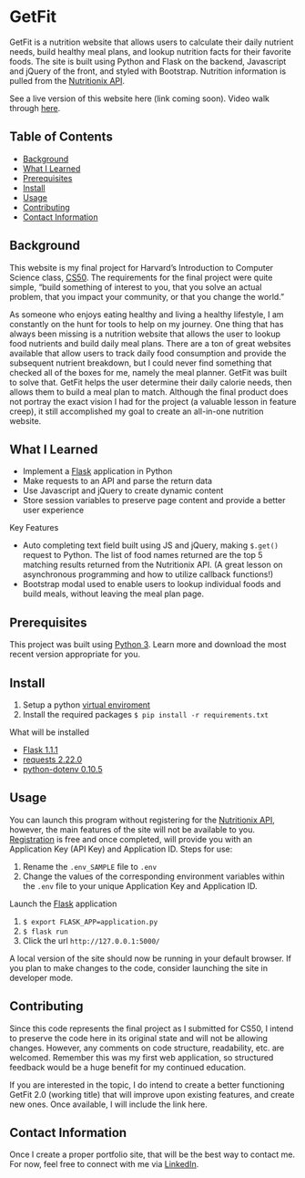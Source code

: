 # GetFit
GetFit is a nutrition website that allows users to calculate their daily nutrient needs, build healthy meal plans, and lookup nutrition facts for their favorite foods.  The site is built using Python and Flask on the backend, Javascript and jQuery of the front, and styled with Bootstrap.  Nutrition information is pulled from the [Nutritionix API](https://developer.nutritionix.com/docs/v2).

See a live version of this website here (link coming soon).  Video walk through [here](https://youtu.be/i3X8UZf0fw0).

## Table of Contents

- [Background](#background)
- [What I Learned](#what-i-learned)
- [Prerequisites](#prerequisites)
- [Install](#install)
- [Usage](#usage)
- [Contributing](#contributing)
- [Contact Information](#contact-information)

## Background

This website is my final project for Harvard’s Introduction to Computer Science class, [CS50](https://www.edx.org/course/cs50s-introduction-to-computer-science).  The requirements for the final project were quite simple, “build something of interest to you, that you solve an actual problem, that you impact your community, or that you change the world.”

As someone who enjoys eating healthy and living a healthy lifestyle, I am constantly on the hunt for tools to help on my journey.  One thing that has always been missing is a nutrition website that allows the user to lookup food nutrients and build daily meal plans.  There are a ton of great websites available that allow users to track daily food consumption and provide the subsequent nutrient breakdown, but I could never find something that checked all of the boxes for me, namely the meal planner.  GetFit was built to solve that.  GetFit helps the user determine their daily calorie needs, then allows them to build a meal plan to match.  Although the final product does not portray the exact vision I had for the project (a valuable lesson in feature creep), it still accomplished my goal to create an all-in-one nutrition website. 

## What I Learned

- Implement a [Flask](https://flask.palletsprojects.com/en/1.1.x/) application in Python
- Make requests to an API and parse the return data
- Use Javascript and jQuery to create dynamic content
- Store session variables to preserve page content and provide a better user experience

Key Features
- Auto completing text field built using JS and jQuery, making `$.get()` request to Python.  The list of food names returned are the top 5 matching results returned from the Nutritionix API.  (A great lesson on asynchronous programming and how to utilize callback functions!)
- Bootstrap modal used to enable users to lookup individual foods and build meals, without leaving the meal plan page.

## Prerequisites

This project was built using [Python 3](https://www.python.org/).  Learn more and download the most recent version appropriate for you.

## Install

1. Setup a python [virtual enviroment](https://docs.python.org/3/tutorial/venv.html)
2. Install the required packages `$ pip install -r requirements.txt`

What will be installed
- [Flask 1.1.1](https://pypi.org/project/Flask/)
- [requests 2.22.0](https://pypi.org/project/requests/)
- [python-dotenv 0.10.5](https://pypi.org/project/python-dotenv/)

## Usage

You can launch this program without registering for the [Nutritionix API](https://developer.nutritionix.com/docs/v2), however, the main features of the site will not be available to you.  [Registration](https://developer.nutritionix.com/signup) is free and once completed, will provide you with an Application Key (API Key) and Application ID.  Steps for use:

1. Rename the `.env_SAMPLE` file to `.env`
2. Change the values of the corresponding environment variables within the `.env` file to your unique Application Key and Application ID.

Launch the [Flask](https://flask.palletsprojects.com/en/1.1.x/quickstart/) application
1. `$ export FLASK_APP=application.py`
2. `$ flask run`
3. Click the url `http://127.0.0.1:5000/`

A local version of the site should now be running in your default browser.  If you plan to make changes to the code, consider launching the site in developer mode.

## Contributing

Since this code represents the final project as I submitted for CS50, I intend to preserve the code here in its original state and will not be allowing changes.  However, any comments on code structure, readability, etc. are welcomed. Remember this was my first web application, so structured feedback would be a huge benefit for my continued education.

If you are interested in the topic, I do intend to create a better functioning GetFit 2.0 (working title) that will improve upon existing features, and create new ones.  Once available, I will include the link here.

## Contact Information

Once I create a proper portfolio site, that will be the best way to contact me.  For now, feel free to connect with me via [LinkedIn](https://www.linkedin.com/in/eric-hippler-563b1481/).